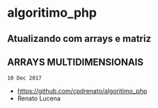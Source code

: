 # algoritimo_php

## Atualizando com arrays e matriz
## ARRAYS MULTIDIMENSIONAIS


```
10 Dec 2017
```

- https://github.com/cpdrenato/algoritimo_php
- Renato Lucena